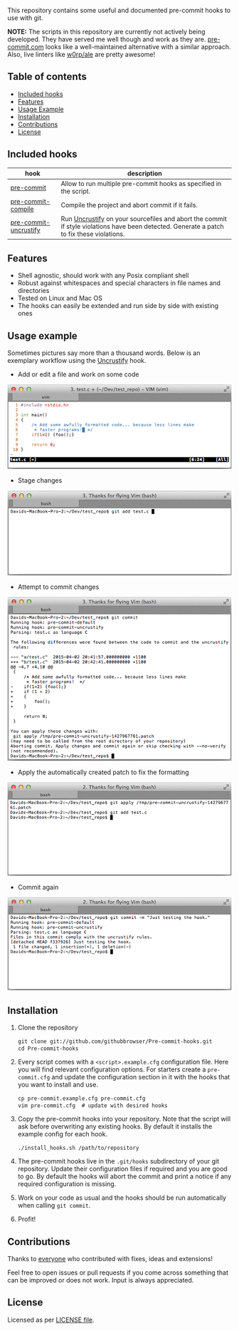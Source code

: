 This repository contains some useful and documented pre-commit hooks to use with git.

**NOTE:** The scripts in this repository are currently not actively being developed. They have served me well though and work as they are. [pre-commit.com](http://pre-commit.com/) looks like a well-maintained alternative with a similar approach. Also, live linters like [w0rp/ale](https://github.com/w0rp/ale) are pretty awesome!

## Table of contents

* [Included hooks](#included-hooks)
* [Features](#features)
* [Usage Example](#usage-example)
* [Installation](#installation)
* [Contributions](#contributions)
* [License](#license)

## Included hooks

hook | description
------------ | -------------
[pre-commit](pre-commit) | Allow to run multiple pre-commit hooks as specified in the script.
[pre-commit-compile](pre-commit-compile) | Compile the project and abort commit if it fails.
[pre-commit-uncrustify](pre-commit-uncrustify) | Run [Uncrustify](http://uncrustify.sourceforge.net/) on your sourcefiles and abort the commit if style violations have been detected. Generate a patch to fix these violations.

## Features

* Shell agnostic, should work with any Posix compliant shell
* Robust against whitespaces and special characters in file names and directories
* Tested on Linux and Mac OS
* The hooks can easily be extended and run side by side with existing ones

## Usage example

Sometimes pictures say more than a thousand words. Below is an exemplary workflow using the [Uncrustify](http://uncrustify.sourceforge.net/) hook.

* Add or edit a file and work on some code

![Work on code](example_pictures/work_on_code.png)

* Stage changes

![Add changes](example_pictures/add_file.png)

* Attempt to commit changes

![Commit changes](example_pictures/commit_changes.png)

* Apply the automatically created patch to fix the formatting

![Apply patch](example_pictures/apply_patch.png)

* Commit again

![Commit changes again](example_pictures/commit_changes_again.png)

## Installation

1. Clone the repository

    ```
    git clone git://github.com/githubbrowser/Pre-commit-hooks.git
    cd Pre-commit-hooks
    ```

2. Every script comes with a `<script>.example.cfg` configuration file. Here you will find relevant configuration options. For starters create a `pre-commit.cfg` and update the configuration section in it with the hooks that you want to install and use.

    ```
    cp pre-commit.example.cfg pre-commit.cfg
    vim pre-commit.cfg  # update with desired hooks
    ```

3. Copy the pre-commit hooks into your repository. Note that the script will ask before overwriting any existing hooks. By default it installs the example config for each hook.

    ```
    ./install_hooks.sh /path/to/repository
    ```

4. The pre-commit hooks live in the `.git/hooks` subdirectory of your git repository. Update their configuration files if required and you are good to go. By default the hooks will abort the commit and print a notice if any required configuration is missing.

5. Work on your code as usual and the hooks should be run automatically when calling `git commit`.

6. Profit!

## Contributions

Thanks to [everyone](https://github.com/githubbrowser/Pre-commit-hooks/graphs/contributors) who contributed with fixes, ideas and extensions!

Feel free to open issues or pull requests if you come across something that can be improved or does not work. Input is always appreciated.

## License

Licensed as per [LICENSE file](LICENSE).
